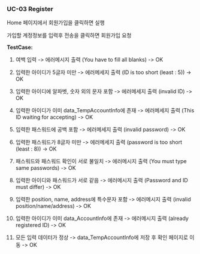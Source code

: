 ### **UC-03 Register**

Home 페이지에서 회원가입을 클릭하면 실행

가입할 계정정보를 입력후 전송을 클릭하면 회원가입 요청

**TestCase:**

1) 여백 입력 -> 에러메시지 출력 (You have to fill all blanks) -> OK

2) 입력한 아이디가 5글자 미만 -> 에러메세지 출력 (ID is too short (least : 5)) -> OK

3) 입력한 아이디에 알파벳, 숫자 외의 문자 포함 -> 에러메세지 출력 (invalid ID) -> OK

4) 입력한 아이디가 이미 data_TempAccountInfo에 존재 -> 에러메세지 출력 (This ID waiting for accepting) -> OK

5) 입력한 패스워드에 공백 포함 -> 에러메세지 출력 (invalid password) -> OK

6) 입력한 패스워드가 8글자 미만  -> 에러메세지 출력 (password is too short (least : 8)) -> OK

7) 패스워드와 패스워드 확인이 서로 불일치 -> 에러메시지 출력 (You must type same passwords) -> OK

8) 입력한 아이디와 패스워드가 서로 같음 -> 에러메시지 출력 (Password and ID must differ) -> OK

9) 입력한 position, name, address에 특수문자 포함 -> 에러메시지 출력 (invalid position/name/address) -> OK

10)  입력한 아이디가 이미 data_AccountInfo에 존재 -> 에러메시지 출력 (already registered ID) -> OK

11) 모든 입력 데이터가 정상 -> data_TempAccountInfo에 저장 후 확인 페이지로 이동 -> OK









